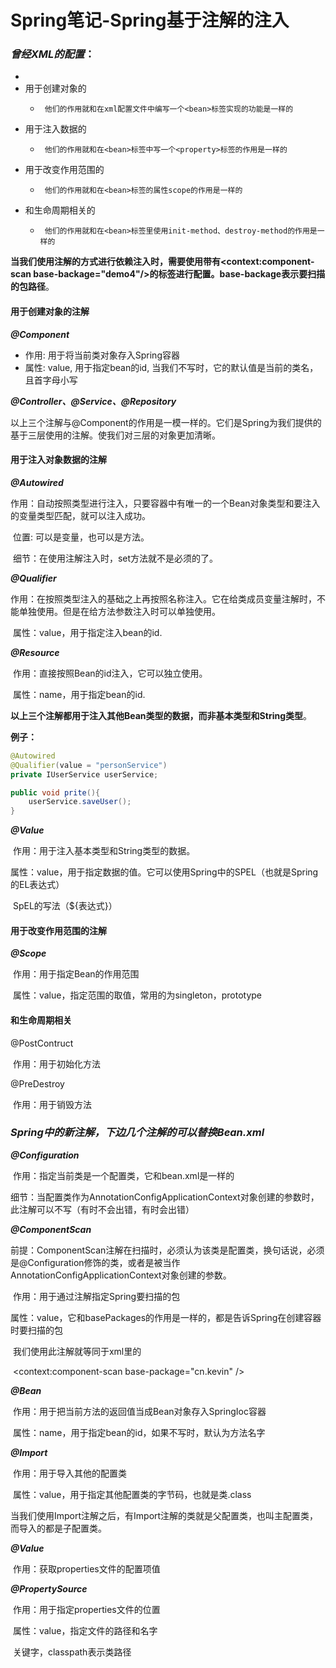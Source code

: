 # Spring笔记-Spring基于注解的注入

### *曾经XML的配置*：

*  <bean id="userService" class="demo3.service.impl.UserService" init-method="init" destroy-method="destroy"/>
*  用于创建对象的
   *      他们的作用就和在xml配置文件中编写一个<bean>标签实现的功能是一样的
*  用于注入数据的
   *      他们的作用就和在<bean>标签中写一个<property>标签的作用是一样的
*  用于改变作用范围的
   *      他们的作用就和在<bean>标签的属性scope的作用是一样的
*  和生命周期相关的
   *      他们的作用就和在<bean>标签里使用init-method、destroy-method的作用是一样的

**当我们使用注解的方式进行依赖注入时，需要使用带有<context:component-scan base-backage="demo4"/>的标签进行配置。base-backage表示要扫描的包路径**。

#### 用于创建对象的注解

***@Component***

*  作用: 用于将当前类对象存入Spring容器
*  属性: value, 用于指定bean的id, 当我们不写时，它的默认值是当前的类名，且首字母小写

***@Controller、@Service、@Repository***

以上三个注解与@Component的作用是一模一样的。它们是Spring为我们提供的基于三层使用的注解。使我们对三层的对象更加清晰。

#### 用于注入对象数据的注解

***@Autowired***

​	作用：自动按照类型进行注入，只要容器中有唯一的一个Bean对象类型和要注入的变量类型匹配，就可以注入成功。

​	位置:  可以是变量，也可以是方法。

​	细节：在使用注解注入时，set方法就不是必须的了。

***@Qualifier***

​	作用：在按照类型注入的基础之上再按照名称注入。它在给类成员变量注解时，不能单独使用。但是在给方法参数注入时可以单独使用。

​	属性：value，用于指定注入bean的id.

***@Resource***

​	作用：直接按照Bean的id注入，它可以独立使用。

​	属性：name，用于指定bean的id.

**以上三个注解都用于注入其他Bean类型的数据，而非基本类型和String类型**。

**例子：**

```java
@Autowired
@Qualifier(value = "personService")
private IUserService userService;

public void prite(){
    userService.saveUser();
}
```

***@Value***

​	作用：用于注入基本类型和String类型的数据。

​	属性：value，用于指定数据的值。它可以使用Spring中的SPEL（也就是Spring的EL表达式）

​		SpEL的写法（${表达式}）

#### 用于改变作用范围的注解

***@Scope***

​	作用：用于指定Bean的作用范围

​	属性：value，指定范围的取值，常用的为singleton，prototype

#### 和生命周期相关

@PostContruct

​	作用：用于初始化方法

@PreDestroy

​	作用：用于销毁方法





### *Spring中的新注解，下边几个注解的可以替换Bean.xml*

***@Configuration***

​		作用：指定当前类是一个配置类，它和bean.xml是一样的

​		细节：当配置类作为AnnotationConfigApplicationContext对象创建的参数时，此注解可以不写（有时不会出错，有时会出错）

***@ComponentScan***

​		前提：ComponentScan注解在扫描时，必须认为该类是配置类，换句话说，必须是@Configuration修饰的类，或者是被当作AnnotationConfigApplicationContext对象创建的参数。

​		作用：用于通过注解指定Spring要扫描的包

​		属性：value，它和basePackages的作用是一样的，都是告诉Spring在创建容器时要扫描的包

​		我们使用此注解就等同于xml里的

​		<context:component-scan base-package="cn.kevin" />

***@Bean***

​		作用：用于把当前方法的返回值当成Bean对象存入SpringIoc容器

​		属性：name，用于指定bean的id，如果不写时，默认为方法名字

***@Import***

​		作用：用于导入其他的配置类

​		属性：value，用于指定其他配置类的字节码，也就是类.class

​		当我们使用Import注解之后，有Import注解的类就是父配置类，也叫主配置类，而导入的都是子配置类。

***@Value***

​		作用：获取properties文件的配置项值

***@PropertySource***

​		作用：用于指定properties文件的位置

​		属性：value，指定文件的路径和名字

​		关键字，classpath表示类路径